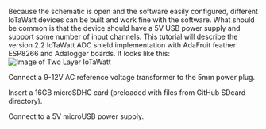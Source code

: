 Because the schematic is open and the software easily configured, different IoTaWatt devices can be built and work fine with the software.  What should be common is that the device should have a 5V USB power supply and support some number of input channels.  This tutorial will describe the version 2.2 IoTaWatt ADC shield implementation with AdaFruit feather ESP8266 and Adalogger boards.  It looks like this:
![Image of Two Layer IoTaWatt](http://iotawatt.com/Images/double.png)

Connect a 9-12V AC reference voltage transformer to the 5mm power plug.

Insert a 16GB microSDHC card (preloaded with files from GitHub SDcard directory).

Connect to a 5V microUSB power supply.
 
 